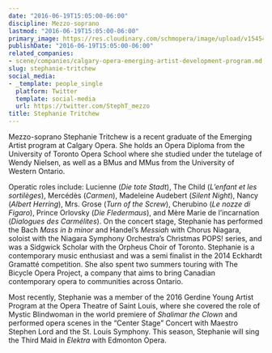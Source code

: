 ```yaml
---
date: "2016-06-19T15:05:00-06:00"
discipline: Mezzo-soprano
lastmod: "2016-06-19T15:05:00-06:00"
primary_image: https://res.cloudinary.com/schmopera/image/upload/v1545409169/media/webhook-uploads/1466370230235/2016-06-20--Tritchew-Headshot-1.jpg.jpg
publishDate: "2016-06-19T15:05:00-06:00"
related_companies:
- scene/companies/calgary-opera-emerging-artist-development-program.md
slug: stephanie-tritchew
social_media:
- _template: people_single
  platform: Twitter
  template: social-media
  url: https://twitter.com/StephT_mezzo
title: Stephanie Tritchew
---
```


Mezzo-soprano Stephanie Tritchew is a recent graduate of the Emerging Artist program at Calgary Opera. She holds an Opera Diploma from the University of Toronto Opera School where she studied under the tutelage of Wendy Nielsen, as well as a BMus and MMus from the University of Western Ontario. 

Operatic roles include: Lucienne (*Die tote Stadt*), The Child (*L’enfant et les sortilèges*), Mercédès (*Carmen*), Madeleine Audebert (*Silent Night*), Nancy (*Albert Herring*), Mrs. Grose (*Turn of the Screw*), Cherubino (*Le nozze di Figaro*), Prince Orlovsky (*Die Fledermaus*), and Mère Marie de l’incarnation (*Dialogues des Carmélites*). On the concert stage, Stephanie has performed the Bach *Mass in b minor* and Handel’s *Messiah* with Chorus Niagara, soloist with the Niagara Symphony Orchestra’s Christmas POPS! series, and was a Sidgwick Scholar with the Orpheus Choir of Toronto. Stephanie is a contemporary music enthusiast and was a semi finalist in the 2014 Eckhardt Gramatté competition. She also spent two summers touring with The Bicycle Opera Project, a company that aims to bring Canadian contemporary opera to communities across Ontario. 

Most recently, Stephanie was a member of the 2016 Gerdine Young Artist Program at the Opera Theatre of Saint Louis, where she covered the role of Mystic Blindwoman in the world premiere of *Shalimar the Clown* and performed opera scenes in the “Center Stage” Concert with Maestro Stephen Lord and the St. Louis Symphony. This season, Stephanie will sing the Third Maid in *Elektra* with Edmonton Opera. 

